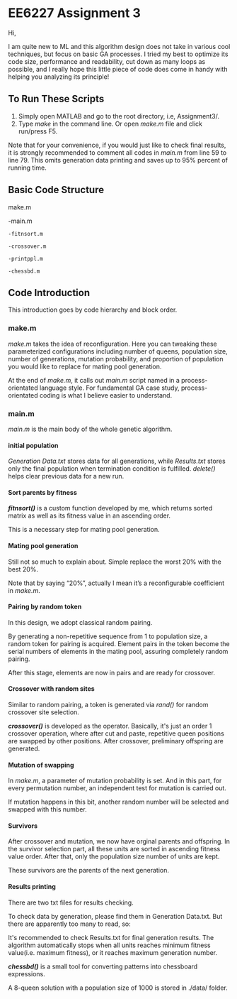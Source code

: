 # EE6227 Assignment 3

Hi, 

I am quite new to ML and this algorithm design does not take in various cool techniques, but focus on basic GA processes. I tried my best to optimize its code size, performance and readability, cut down as many loops as possible, and I really hope this little piece of code does come in handy with helping you analyzing its principle! 

## To Run These Scripts

1. Simply open MATLAB and go to the root directory, i.e, Assignment3/. 
2. Type *make* in the command line. Or open *make.m* file and click run/press F5. 

Note that for your convenience, if you would just like to check final results, it is strongly recommended to comment all codes in *main.m* from line 59 to line 79. This omits generation data printing and saves up to 95% percent of running time. 

## Basic Code Structure 
make.m 

  -main.m 

    -fitnsort.m 

    -crossover.m 

    -printppl.m

    -chessbd.m 

## Code Introduction 

This introduction goes by code hierarchy and block order. 

### make.m 

*make.m* takes the idea of reconfiguration. Here you can tweaking these parameterized configurations including number of queens, population size, number of generations, mutation probability, and proportion of population you would like to replace for mating pool generation. 

At the end of *make.m*, it calls out *main.m* script named in a process-orientated language style. For fundamental GA case study, process-orientated coding is what I believe easier to understand. 

### main.m 

*main.m* is the main body of the whole genetic algorithm. 

#### initial population 

*Generation Data.txt* stores data for all generations, while *Results.txt* stores only the final population when termination condition is fulfilled. *delete()* helps clear previous data for a new run. 

#### Sort parents by fitness 

***fitnsort()*** is a custom function developed by me, which returns sorted matrix as well as its fitness value in an ascending order. 

This is a necessary step for mating pool generation. 

#### Mating pool generation 

Still not so much to explain about. Simple replace the worst 20% with the best 20%. 

Note that by saying “20%”, actually I mean it’s a reconfigurable coefficient in *make.m*. 

#### Pairing by random token 

In this design, we adopt classical random pairing. 

By generating a non-repetitive sequence from 1 to population size, a random token for pairing is acquired. Element pairs in the token become the serial numbers of elements in the mating pool, assuring completely random pairing. 

After this stage, elements are now in pairs and are ready for crossover. 

#### Crossover with random sites

Similar to random pairing, a token is generated via *rand()* for random crossover site selection. 

***crossover()*** is developed as the operator. Basically, it's just an order 1 crossover operation, where after cut and paste, repetitive queen positions are swapped by other positions. 
After crossover, preliminary offspring are generated. 

#### Mutation of swapping

In *make.m*, a parameter of mutation probability is set. And in this part, for every permutation number, an independent test for mutation is carried out. 

If mutation happens in this bit, another random number will be selected and swapped with this number. 

#### Survivors 

After crossover and mutation, we now have orginal parents and offspring. In the survivor selection part, all these units are sorted in ascending fitness value order. After that, only the population size number of units are kept. 

These survivors are the parents of the next generation. 

#### Results printing 

There are two txt files for results checking. 

To check data by generation, please find them in Generation Data.txt. But there are apparently too many to read, so: 

It's recommended to check Results.txt for final generation results. The algorithm automatically stops when all units reaches minimum fitness value(i.e. maximum fitness), or it reaches maximum generation number. 

***chessbd()*** is a small tool for converting patterns into chessboard expressions.

A 8-queen solution with a population size of 1000 is stored in ./data/ folder.  
 
